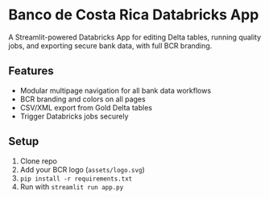 # Banco de Costa Rica Databricks App

A Streamlit-powered Databricks App for editing Delta tables, running quality jobs, and exporting secure bank data, with full BCR branding.

## Features

- Modular multipage navigation for all bank data workflows
- BCR branding and colors on all pages
- CSV/XML export from Gold Delta tables
- Trigger Databricks jobs securely

## Setup

1. Clone repo
2. Add your BCR logo (`assets/logo.svg`)
3. `pip install -r requirements.txt`
4. Run with `streamlit run app.py`
